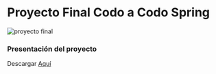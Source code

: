 # Proyecto Final Codo a Codo Spring



![proyecto final](https://github.com/Leangon/agencia-services/assets/116129705/70cb3959-dcd5-4f63-b747-7707e37a1984)




### Presentación del proyecto



Descargar [Aquí](https://github.com/Leangon/agencia-services/files/13666540/Grupo6-.CAC.pdf)




